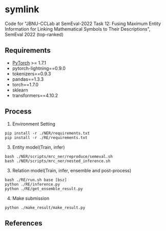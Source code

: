 # symlink
Code for "JBNU-CCLab at SemEval-2022 Task 12: Fusing Maximum Entity Information for Linking Mathematical Symbols to Their Descriptions", SemEval 2022 (top-ranked)

## Requirements
* [PyTorch](http://pytorch.org/) >= 1.7.1
* pytorch-lightning==0.9.0
* tokenizers==0.9.3
* pandas==1.3.3
* torch==1.7.0
* sklearn
* transformers==4.10.2

## Process

1. Environment Setting
```console
pip install -r ./NER/requirements.txt
pip install -r ./RE/requirements.txt
```

3. Entity model(Train, infer)
```console
bash ./NER/scripts/mrc_ner/reproduce/semeval.sh
bash ./NER/scripts/mrc_ner/nested_inference.sh
```

3. Relation model(Train, infer, ensemble and post-process)
```console
bash ./RE/run.sh base [bsz]
python ./RE/inference.py
python ./RE/get_ensemble_result.py
```

4. Make submission
```console
python ./make_result/make_result.py
```

## References

